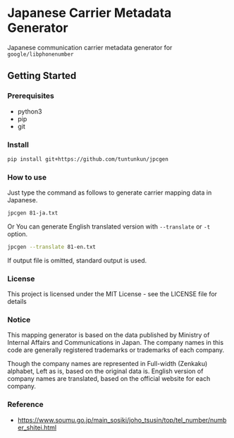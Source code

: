 # Japanese Carrier Metadata Generator
Japanese communication carrier metadata generator for `google/libphonenumber`

## Getting Started
### Prerequisites
* python3
* pip
* git

### Install

```sh
pip install git+https://github.com/tuntunkun/jpcgen
```

### How to use

Just type the command as follows to generate carrier mapping data in Japanese.
```sh
jpcgen 81-ja.txt
```

Or You can generate English translated version with `--translate` or `-t` option.
```sh
jpcgen --translate 81-en.txt
```

If output file is omitted, standard output is used.

### License
This project is licensed under the MIT License - see the LICENSE file for details

### Notice
This mapping generator is based on the data published by Ministry of Internal Affairs and Communications in Japan.
The company names in this code are generally registered trademarks or trademarks of each company.

Though the company names are represented in Full-width (Zenkaku) alphabet, Left as is, based on the original data is.
English version of company names are translated, based on the official website for each company.

### Reference
* https://www.soumu.go.jp/main_sosiki/joho_tsusin/top/tel_number/number_shitei.html

